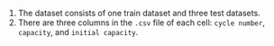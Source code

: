1. The dataset consists of one train dataset and three test datasets. 
2. There are three columns in the `.csv` file of each cell: `cycle number`, `capacity`, and `initial capacity`. 
